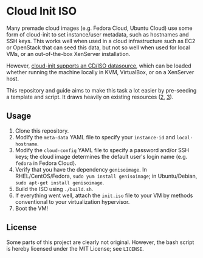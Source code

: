 Cloud Init ISO
==============

Many premade cloud images (e.g. Fedora Cloud, Ubuntu Cloud) use some form of 
cloud-init to set instance/user metadata, such as hostnames and SSH keys. This 
works well when used in a cloud infrastructure such as EC2 or OpenStack that can 
seed this data, but not so well when used for local VMs, or an out-of-the-box 
XenServer installation.

However, [cloud-init supports an CD/ISO datasource][1], which can be loaded 
whether running the machine locally in KVM, VirtualBox, or on a XenServer host. 

This repository and guide aims to make this task a lot easier by pre-seeding a 
template and script. It draws heavily on existing resources ([2][2], [3][3]).

## Usage

1. Clone this repository.
2. Modify the `meta-data` YAML file to specify your `instance-id` and `local-hostname`.
3. Modify the `cloud-config` YAML file to specify a password and/or SSH keys; 
   the cloud image determines the default user's login name 
   (e.g. `fedora` in Fedora Cloud).
4. Verify that you have the dependency `genisoimage`. In RHEL/CentOS/Fedora, 
   `sudo yum install genisoimage`; in Ubuntu/Debian, `sudo apt-get install genisoimage`.
5. Build the ISO using `./build.sh`.
6. If everything went well, attach the `init.iso` file to your VM by methods 
   conventional to your virtualization hypervisor.
8. Boot the VM!

## License

Some parts of this project are clearly not original. However, the bash script is 
hereby licensed under the MIT License; see `LICENSE`.

[1]: http://cloudinit.readthedocs.org/en/latest/topics/datasources.html#no-cloud
[2]: https://www.technovelty.org/linux/running-cloud-images-locally.html
[3]: http://www.projectatomic.io/blog/2014/10/getting-started-with-cloud-init/

